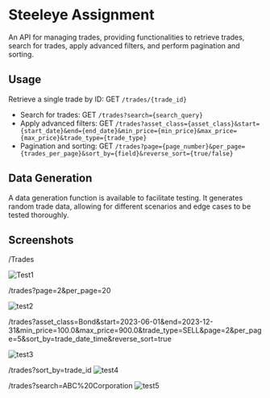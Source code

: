 # Steeleye Assignment

An API for managing trades, providing functionalities to retrieve trades, search for trades, apply advanced filters, and perform pagination and sorting.

## Usage

Retrieve a single trade by ID: GET `/trades/{trade_id}`
- Search for trades: GET `/trades?search={search_query}`
- Apply advanced filters: GET `/trades?asset_class={asset_class}&start={start_date}&end={end_date}&min_price={min_price}&max_price={max_price}&trade_type={trade_type}`
- Pagination and sorting: GET `/trades?page={page_number}&per_page={trades_per_page}&sort_by={field}&reverse_sort={true/false}`

## Data Generation

A data generation function is available to facilitate testing. It generates random trade data, allowing for different scenarios and edge cases to be tested thoroughly.
## Screenshots

/Trades

![Test1](https://github.com/praveensingh929/Steeleye/assets/117822190/6d995004-af75-4f27-9986-478a92658142)

/trades?page=2&per_page=20


![test2](https://github.com/praveensingh929/Steeleye/assets/117822190/0323046d-81a1-4368-8247-9142bd34a53c)


/trades?asset_class=Bond&start=2023-06-01&end=2023-12-31&min_price=100.0&max_price=900.0&trade_type=SELL&page=2&per_page=5&sort_by=trade_date_time&reverse_sort=true

![test3](https://github.com/praveensingh929/Steeleye/assets/117822190/ef581a17-8efa-4c38-ad78-f722451ede2f)

/trades?sort_by=trade_id
![test4](https://github.com/praveensingh929/Steeleye/assets/117822190/357e63f8-8b91-403d-9b50-75cf7931ff9e)


  /trades?search=ABC%20Corporation
  ![test5](https://github.com/praveensingh929/Steeleye/assets/117822190/5353f7ef-fe60-4e92-a70e-1bd271738f74)




